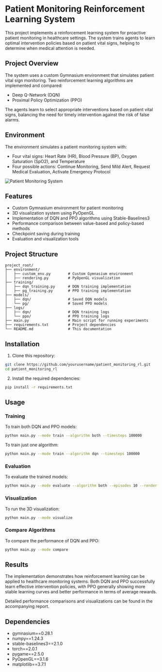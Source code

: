 # Patient Monitoring Reinforcement Learning System

This project implements a reinforcement learning system for proactive patient monitoring in healthcare settings. The system trains agents to learn optimal intervention policies based on patient vital signs, helping to determine when medical attention is needed.

## Project Overview

The system uses a custom Gymnasium environment that simulates patient vital sign monitoring. Two reinforcement learning algorithms are implemented and compared:
- Deep Q-Network (DQN)
- Proximal Policy Optimization (PPO)

The agents learn to select appropriate interventions based on patient vital signs, balancing the need for timely intervention against the risk of false alarms.

## Environment

The environment simulates a patient monitoring system with:
- Four vital signs: Heart Rate (HR), Blood Pressure (BP), Oxygen Saturation (SpO2), and Temperature
- Four possible actions: Continue Monitoring, Send Mild Alert, Request Medical Evaluation, Activate Emergency Protocol

![Patient Monitoring System](docs/environment_screenshot.png)

## Features

- Custom Gymnasium environment for patient monitoring
- 3D visualization system using PyOpenGL
- Implementation of DQN and PPO algorithms using Stable-Baselines3
- Performance comparison between value-based and policy-based methods
- Checkpoint saving during training
- Evaluation and visualization tools

## Project Structure

```
project_root/
├── environment/
│   ├── custom_env.py        # Custom Gymnasium environment
│   ├── rendering.py         # PyOpenGL visualization
├── training/
│   ├── dqn_training.py      # DQN training implementation
│   ├── pg_training.py       # PPO training implementation
├── models/
│   ├── dqn/                 # Saved DQN models
│   └── pg/                  # Saved PPO models
├── logs/
│   ├── dqn/                 # DQN training logs
│   └── ppo/                 # PPO training logs
├── main.py                  # Main script for running experiments
├── requirements.txt         # Project dependencies
└── README.md                # This documentation
```

## Installation

1. Clone this repository:
```bash
git clone https://github.com/yourusername/patient_monitoring_rl.git
cd patient_monitoring_rl
```

2. Install the required dependencies:
```bash
pip install -r requirements.txt
```

## Usage

### Training

To train both DQN and PPO models:
```bash
python main.py --mode train --algorithm both --timesteps 100000
```

To train just one algorithm:
```bash
python main.py --mode train --algorithm dqn --timesteps 100000
```

### Evaluation

To evaluate the trained models:
```bash
python main.py --mode evaluate --algorithm both --episodes 10 --render
```

### Visualization

To run the 3D visualization:
```bash
python main.py --mode visualize
```

### Compare Algorithms

To compare the performance of DQN and PPO:
```bash
python main.py --mode compare
```

## Results

The implementation demonstrates how reinforcement learning can be applied to healthcare monitoring systems. Both DQN and PPO successfully learn effective intervention policies, with PPO generally showing more stable learning curves and better performance in terms of average rewards.

Detailed performance comparisons and visualizations can be found in the accompanying report.

## Dependencies

- gymnasium==0.28.1
- numpy==1.24.3
- stable-baselines3==2.1.0
- torch==2.0.1
- pygame==2.5.0
- PyOpenGL==3.1.6
- matplotlib==3.7.1
